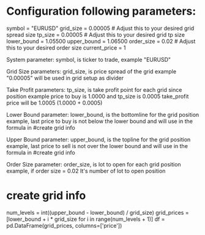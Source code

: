 # Configuration following parameters:

symbol = "EURUSD"
grid_size = 0.00005  # Adjust this to your desired grid spread size
tp_size = 0.00005 # Adjust this to your desired grid tp size
lower_bound = 1.05500
upper_bound = 1.06500
order_size = 0.02  # Adjust this to your desired order size
current_price = 1

System
parameter: symbol, is ticker to trade,
example "EURUSD"

Grid Size
parameters: grid_size, is price spread of the grid
example "0.00005" will be used in grid setup as divider

Take Profit
parameters: tp_size, is take profit point for each grid since position
example price to buy is 1.0000 and tp_size is 0.0005 take_profit price will be 1.0005 (1.0000 + 0.0005)

Lower Bound
parameter: lower_bound, is the bottomline for the grid position
example, last price to buy is not below the lower bound and will use in the formula in  #create grid info

Upper Bound
parameter: upper_bound, is the topline for the grid position
example, last price to sell is not over the lower bound and will use in the formula in  #create grid info

Order Size
parameter: order_size, is lot to open for each grid position
example, if order size = 0.02 It's number of lot to open position

# create grid info
num_levels = int((upper_bound - lower_bound) / grid_size)
grid_prices = [lower_bound + i * grid_size for i in range(num_levels + 1)]
df = pd.DataFrame(grid_prices, columns=['price'])